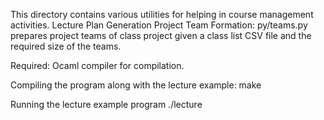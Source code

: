 This directory contains various utilities for helping in course management activities.
Lecture Plan Generation
Project Team Formation: py/teams.py prepares project teams of class project given a class list CSV file and the required size of the teams.

Required:
Ocaml compiler for compilation.

Compiling the program along with the lecture example:
make

Running the lecture example program
./lecture
